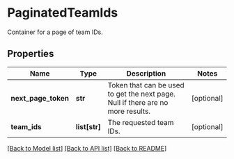 # PaginatedTeamIds

Container for a page of team IDs.
## Properties
Name | Type | Description | Notes
------------ | ------------- | ------------- | -------------
**next_page_token** | **str** | Token that can be used to get the next page. Null if there are no more results. | [optional] 
**team_ids** | **list[str]** | The requested team IDs. | [optional] 

[[Back to Model list]](../README.md#documentation-for-models) [[Back to API list]](../README.md#documentation-for-api-endpoints) [[Back to README]](../README.md)


